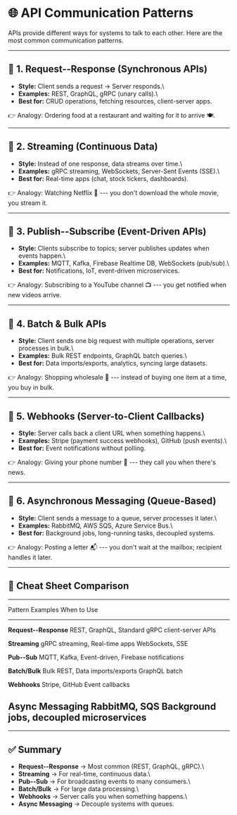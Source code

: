 # 🌐 API Communication Patterns

APIs provide different ways for systems to talk to each other. Here are
the most common communication patterns.

------------------------------------------------------------------------

## 🔹 1. Request--Response (Synchronous APIs)

-   **Style:** Client sends a request → Server responds.\
-   **Examples:** REST, GraphQL, gRPC (unary calls).\
-   **Best for:** CRUD operations, fetching resources, client-server
    apps.

👉 Analogy: Ordering food at a restaurant and waiting for it to arrive
🍽️.

------------------------------------------------------------------------

## 🔹 2. Streaming (Continuous Data)

-   **Style:** Instead of one response, data streams over time.\
-   **Examples:** gRPC streaming, WebSockets, Server-Sent Events (SSE).\
-   **Best for:** Real-time apps (chat, stock tickers, dashboards).

👉 Analogy: Watching Netflix 🎥 --- you don't download the whole movie,
you stream it.

------------------------------------------------------------------------

## 🔹 3. Publish--Subscribe (Event-Driven APIs)

-   **Style:** Clients subscribe to topics; server publishes updates
    when events happen.\
-   **Examples:** MQTT, Kafka, Firebase Realtime DB, WebSockets
    (pub/sub).\
-   **Best for:** Notifications, IoT, event-driven microservices.

👉 Analogy: Subscribing to a YouTube channel 📺 --- you get notified
when new videos arrive.

------------------------------------------------------------------------

## 🔹 4. Batch & Bulk APIs

-   **Style:** Client sends one big request with multiple operations,
    server processes in bulk.\
-   **Examples:** Bulk REST endpoints, GraphQL batch queries.\
-   **Best for:** Data imports/exports, analytics, syncing large
    datasets.

👉 Analogy: Shopping wholesale 🛒 --- instead of buying one item at a
time, you buy in bulk.

------------------------------------------------------------------------

## 🔹 5. Webhooks (Server-to-Client Callbacks)

-   **Style:** Server calls back a client URL when something happens.\
-   **Examples:** Stripe (payment success webhooks), GitHub (push
    events).\
-   **Best for:** Event notifications without polling.

👉 Analogy: Giving your phone number 📱 --- they call you when there's
news.

------------------------------------------------------------------------

## 🔹 6. Asynchronous Messaging (Queue-Based)

-   **Style:** Client sends a message to a queue, server processes it
    later.\
-   **Examples:** RabbitMQ, AWS SQS, Azure Service Bus.\
-   **Best for:** Background jobs, long-running tasks, decoupled
    systems.

👉 Analogy: Posting a letter 📬 --- you don't wait at the mailbox;
recipient handles it later.

------------------------------------------------------------------------

## 🔹 Cheat Sheet Comparison

  -----------------------------------------------------------------------
  Pattern                           Examples         When to Use
  --------------------------------- ---------------- --------------------
  **Request--Response**             REST, GraphQL,   Standard
                                    gRPC             client-server APIs

  **Streaming**                     gRPC streaming,  Real-time apps
                                    WebSockets, SSE  

  **Pub--Sub**                      MQTT, Kafka,     Event-driven,
                                    Firebase         notifications

  **Batch/Bulk**                    Bulk REST,       Data imports/exports
                                    GraphQL batch    

  **Webhooks**                      Stripe, GitHub   Event callbacks

  **Async Messaging**               RabbitMQ, SQS    Background jobs,
                                                     decoupled
                                                     microservices
  -----------------------------------------------------------------------

------------------------------------------------------------------------

## ✅ Summary

-   **Request--Response** → Most common (REST, GraphQL, gRPC).\
-   **Streaming** → For real-time, continuous data.\
-   **Pub--Sub** → For broadcasting events to many consumers.\
-   **Batch/Bulk** → For large data processing.\
-   **Webhooks** → Server calls you when something happens.\
-   **Async Messaging** → Decouple systems with queues.
